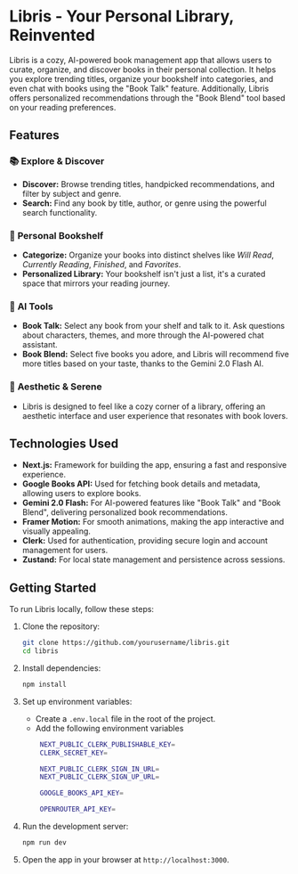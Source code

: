# Libris - Your Personal Library, Reinvented

Libris is a cozy, AI-powered book management app that allows users to curate, organize, and discover books in their personal collection. It helps you explore trending titles, organize your bookshelf into categories, and even chat with books using the "Book Talk" feature. Additionally, Libris offers personalized recommendations through the "Book Blend" tool based on your reading preferences.

## Features

### 📚 **Explore & Discover**

- **Discover:** Browse trending titles, handpicked recommendations, and filter by subject and genre.
- **Search:** Find any book by title, author, or genre using the powerful search functionality.

### 🏡 **Personal Bookshelf**

- **Categorize:** Organize your books into distinct shelves like _Will Read_, _Currently Reading_, _Finished_, and _Favorites_.
- **Personalized Library:** Your bookshelf isn't just a list, it's a curated space that mirrors your reading journey.

### 🧠 **AI Tools**

- **Book Talk:** Select any book from your shelf and talk to it. Ask questions about characters, themes, and more through the AI-powered chat assistant.
- **Book Blend:** Select five books you adore, and Libris will recommend five more titles based on your taste, thanks to the Gemini 2.0 Flash AI.

### 🌱 **Aesthetic & Serene**

- Libris is designed to feel like a cozy corner of a library, offering an aesthetic interface and user experience that resonates with book lovers.

## Technologies Used

- **Next.js:** Framework for building the app, ensuring a fast and responsive experience.
- **Google Books API:** Used for fetching book details and metadata, allowing users to explore books.
- **Gemini 2.0 Flash:** For AI-powered features like "Book Talk" and "Book Blend", delivering personalized book recommendations.
- **Framer Motion:** For smooth animations, making the app interactive and visually appealing.
- **Clerk:** Used for authentication, providing secure login and account management for users.
- **Zustand:** For local state management and persistence across sessions.

## Getting Started

To run Libris locally, follow these steps:

1. Clone the repository:

   ```bash
   git clone https://github.com/yourusername/libris.git
   cd libris
   ```

2. Install dependencies:

   ```bash
   npm install
   ```

3. Set up environment variables:
   - Create a `.env.local` file in the root of the project.
   - Add the following environment variables
     ```bash
      NEXT_PUBLIC_CLERK_PUBLISHABLE_KEY=
      CLERK_SECRET_KEY=

      NEXT_PUBLIC_CLERK_SIGN_IN_URL=
      NEXT_PUBLIC_CLERK_SIGN_UP_URL=

      GOOGLE_BOOKS_API_KEY=

      OPENROUTER_API_KEY=
     ```




4. Run the development server:

   ```bash
   npm run dev
   ```

5. Open the app in your browser at `http://localhost:3000`.
